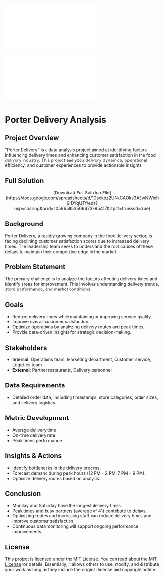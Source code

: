 
![Dashboard 1](Dashboard.pdf)

![Dashboard 2](Dashboard2.pdf)

# Porter Delivery Analysis

## Project Overview
"Porter Delivery" is a data analysis project aimed at identifying factors influencing delivery times and enhancing customer satisfaction in the food delivery industry. This project analyzes delivery dynamics, operational efficiency, and customer experiences to provide actionable insights.

## Full Solution
<p align="center">
  [Download Full Solution File](https://docs.google.com/spreadsheets/d/1Osckoz2UNkCAOks3AEwNWixh9rDYqUTf/edit?usp=sharing&ouid=105865953509473995417&rtpof=true&sd=true)
</p>

## Background
Porter Delivery, a rapidly growing company in the food delivery sector, is facing declining customer satisfaction scores due to increased delivery times. The leadership team seeks to understand the root causes of these delays to maintain their competitive edge in the market.

## Problem Statement
The primary challenge is to analyze the factors affecting delivery times and identify areas for improvement. This involves understanding delivery trends, store performance, and market conditions.

## Goals
- Reduce delivery times while maintaining or improving service quality.
- Improve overall customer satisfaction.
- Optimize operations by analyzing delivery routes and peak times.
- Provide data-driven insights for strategic decision-making.

## Stakeholders
- **Internal**: Operations team, Marketing department, Customer service, Logistics team  
- **External**: Partner restaurants, Delivery personnel  

## Data Requirements
- Detailed order data, including timestamps, store categories, order sizes, and delivery logistics.

## Metric Development
- Average delivery time
- On-time delivery rate
- Peak times performance

## Insights & Actions
- Identify bottlenecks in the delivery process.
- Forecast demand during peak hours (12 PM - 2 PM, 7 PM - 9 PM).
- Optimize delivery routes based on analysis.

## Conclusion
- Monday and Saturday have the longest delivery times.
- Peak times and busy partners (average of 41) contribute to delays.
- Optimizing routes and increasing staff can reduce delivery times and improve customer satisfaction.
- Continuous data monitoring will support ongoing performance improvements.

## License
This project is licensed under the MIT License. You can read about the [MIT License](https://opensource.org/licenses/MIT) for details. Essentially, it allows others to use, modify, and distribute your work as long as they include the original license and copyright notice.
